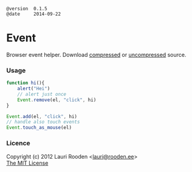 
[1]: https://raw.github.com/litejs/browser-event-lite/master/min.js
[2]: https://raw.github.com/litejs/browser-event-lite/master/index.js


    @version  0.1.5
    @date     2014-09-22


Event
=====

Browser event helper.
Download [compressed][1] 
or [uncompressed][2] source.


### Usage

```javascript
function hi(){
	alert("Hei")	
	// alert just once
	Event.remove(el, "click", hi)
}

Event.add(el, "click", hi)
// handle also touch events
Event.touch_as_mouse(el) 
```


### Licence

Copyright (c) 2012 Lauri Rooden &lt;lauri@rooden.ee&gt;  
[The MIT License](http://lauri.rooden.ee/mit-license.txt)


